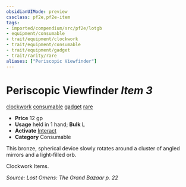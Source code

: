 ```yaml
---
obsidianUIMode: preview
cssclass: pf2e,pf2e-item
tags:
- imported/compendium/src/pf2e/lotgb
- equipment/consumable
- trait/equipment/clockwork
- trait/equipment/consumable
- trait/equipment/gadget
- trait/rarity/rare
aliases: ["Periscopic Viewfinder"]
---
```

# Periscopic Viewfinder *Item 3*  
[clockwork](clockwork-g-g.md)  [consumable](consumable.md)  [gadget](gadget-g-g.md)  [rare](rare.md)  

- **Price** 12 gp
- **Usage** held in 1 hand; **Bulk** L
- **Activate** [Interact](interact.md)
- **Category** Consumable

This bronze, spherical device slowly rotates around a cluster of angled mirrors and a light-filled orb.

Clockwork Items.

*Source: Lost Omens: The Grand Bazaar p. 22*